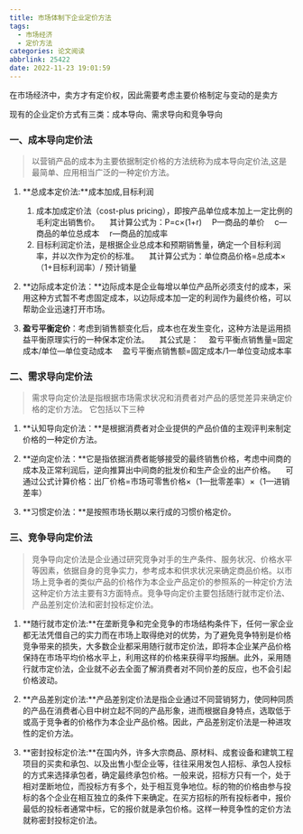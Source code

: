 ```yaml
---
title: 市场体制下企业定价方法
tags:
  - 市场经济
  - 定价方法
categories: 论文阅读
abbrlink: 25422
date: 2022-11-23 19:01:59
---
```


在市场经济中，卖方才有定价权，因此需要考虑主要价格制定与变动的是卖方

现有的企业定价方式有三类：成本导向、需求导向和竞争导向

### **一、成本导向定价法**

> 以营销产品的成本为主要依据制定价格的方法统称为成本导向定价法,这是最简单、应用相当广泛的一种定价方法。

1. **总成本定价法:**成本加成,目标利润
   1. 成本加成定价法（cost-plus pricing），即按产品单位成本加上一定比例的毛利定出销售价。 　其计算公式为：P=c×(1+r) 　P—商品的单价 　c—商品的单位总成本 　r—商品的加成率
   2. 目标利润定价法，是根据企业总成本和预期销售量，确定一个目标利润率，并以次作为定价的标准。 　其计算公式为：单位商品价格=总成本×（1+目标利润率）/ 预计销量 　　

1. **边际成本定价法：**边际成本是企业每增以单位产品所必须支付的成本，采用这种方式暂不考虑固定成本，以边际成本加一定的利润作为最终价格，可以帮助企业迅速打开市场。

1. **盈亏平衡定价**：考虑到销售额变化后，成本也在发生变化，这种方法是运用损益平衡原理实行的一种保本定价法。 　其公式是： 　盈亏平衡点销售量=固定成本/单位—单位变动成本 　盈亏平衡点销售额=固定成本/1—单位变动成本率

### **二、需求导向定价法**

> 需求导向定价法是指根据市场需求状况和消费者对产品的感觉差异来确定价格的定价方法。 它包括以下三种

1. **认知导向定价法：**是根据消费者对企业提供的产品价值的主观评判来制定价格的一种定价方法。

1. **逆向定价法：**它是指依据消费者能够接受的最终销售价格，考虑中间商的成本及正常利润后，逆向推算出中间商的批发价和生产企业的出产价格。 　可通过公式计算价格：出厂价格=市场可零售价格×（1—批零差率）×（1—进销差率）

1. **习惯定价法：**是按照市场长期以来行成的习惯价格定价。

### **三、竞争导向定价法**

> 竞争导向定价法是企业通过研究竞争对手的生产条件、服务状况、价格水平等因素，依据自身的竞争实力，参考成本和供求状况来确定商品价格。以市场上竞争者的类似产品的价格作为本企业产品定价的参照系的一种定价方法 这种定价方法主要有3方面特点。竞争导向定价主要包括随行就市定价法、产品差别定价法和密封投标定价法。

1. **随行就市定价法:**在垄断竞争和完全竞争的市场结构条件下，任何一家企业都无法凭借自己的实力而在市场上取得绝对的优势，为了避免竞争特别是价格竞争带来的损失，大多数企业都采用随行就市定价法，即将本企业某产品价格保持在市场平均价格水平上，利用这样的价格来获得平均报酬。此外，采用随行就市定价法，企业就不必去全面了解消费者对不同价差的反应，也不会引起价格波动。

1. **产品差别定价法:**产品差别定价法是指企业通过不同营销努力，使同种同质的产品在消费者心目中树立起不同的产品形象，进而根据自身特点，选取低于或高于竞争者的价格作为本企业产品价格。因此，产品差别定价法是一种进攻性的定价方法。

1. **密封投标定价法:**在国内外，许多大宗商品、原材料、成套设备和建筑工程项目的买卖和承包、以及出售小型企业等，往往采用发包人招标、承包人投标的方式来选择承包者，确定最终承包价格。一般来说，招标方只有一个，处于相对垄断地位，而投标方有多个，处于相互竞争地位。标的物的价格由参与投标的各个企业在相互独立的条件下来确定。在买方招标的所有投标者中，报价最低的投标者通常中标，它的报价就是承包价格。这样一种竞争性的定价方法就称密封投标定价法。